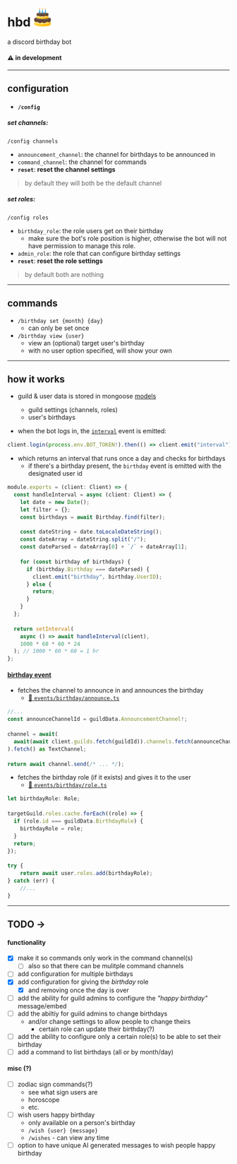 # hbd <img src="/assets/avatar.gif" style="width:40px">

a discord birthday bot

#### ⚠️ in development

---

## configuration

- #### `/config`

##### set channels:

`/config channels`

- `announcement_channel`: the channel for birthdays to be announced in
- `command_channel`: the channel for commands
- **`reset`**: **reset the channel settings**

> by default they will both be the default channel

##### set roles:

`/config roles`

- `birthday_role`: the role users get on their birthday
  - make sure the bot's role position is higher, otherwise the bot will not have permission to manage this role.
- `admin_role`: the role that can configure birthday settings
- **`reset`**: **reset the role settings**

> by default both are nothing

---

## commands

- `/birthday set {month} {day}`
  - can only be set once
- `/birthday view {user}`
  - view an (optional) target user's birthday
  - with no user option specified, will show your own

---

## how it works

- guild & user data is stored in mongoose [models](https://mongoosejs.com/docs/models.html)

  - guild settings (channels, roles)
  - user's birthdays

- when the bot logs in, the [`interval`](./src/events/interval) event is emitted:

```ts
client.login(process.env.BOT_TOKEN!).then(() => client.emit("interval"));
```

- which returns an interval that runs once a day and checks for birthdays
  - if there's a birthday present, the `birthday` event is emitted with the designated user id

```ts
module.exports = (client: Client) => {
  const handleInterval = async (client: Client) => {
    let date = new Date();
    let filter = {};
    const birthdays = await Birthday.find(filter);

    const dateString = date.toLocaleDateString();
    const dateArray = dateString.split("/");
    const dateParsed = dateArray[0] + `/` + dateArray[1];

    for (const birthday of birthdays) {
      if (birthday.Birthday === dateParsed) {
        client.emit("birthday", birthday.UserID);
      } else {
        return;
      }
    }
  };

  return setInterval(
    async () => await handleInterval(client),
    1000 * 60 * 60 * 24
  ); // 1000 * 60 * 60 = 1 hr
};
```

#### [birthday event](./src/events/birthday/)

- fetches the channel to announce in and announces the birthday 
    - [🔗 `events/birthday/announce.ts`](./src/events/birthday/announce.ts)

```ts
//...
const announceChannelId = guildData.AnnouncementChannel!;

channel = await(
  await(await client.guilds.fetch(guildId)).channels.fetch(announceChannelId)
).fetch() as TextChannel;

return await channel.send(/* ... */);
```

- fetches the birthday role (if it exists) and gives it to the user
    - [🔗 `events/birthday/role.ts`](./src/events/birthday/role.ts)

```ts
let birthdayRole: Role;

targetGuild.roles.cache.forEach((role) => {
  if (role.id === guildData.BirthdayRole) {
    birthdayRole = role;
  }
  return;
});

try {
    return await user.roles.add(birthdayRole);
} catch (err) {
    //...
}
```

---

## TODO →

#### functionality

- [x] make it so commands only work in the command channel(s)
  - [ ] also so that there can be mulitple command channels
- [ ] add configuration for multiple birthdays
- [x] add configuration for giving the _birthday_ role
  - [x] and removing once the day is over
- [ ] add the ability for guild admins to configure the _"happy birthday"_ message/embed
- [ ] add the abiltiy for guild admins to change birthdays
  - and/or change settings to allow people to change theirs
    - certain role can update their birthday(?)
- [ ] add the ability to configure only a certain role(s) to be able to set their birthday
- [ ] add a command to list birthdays (all or by month/day)

#### misc (?)

- [ ] zodiac sign commands(?)
  - see what sign users are
  - horoscope
  - etc.
- [ ] wish users happy birthday
  - only available on a person's birthday
  - `/wish {user} {message}`
  - `/wishes` - can view any time
- [ ] option to have unique AI generated messages to wish people happy birthday